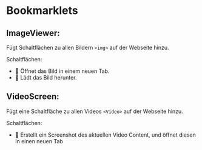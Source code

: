 # Bookmarklets

## ImageViewer:
Fügt Schaltflächen zu allen Bildern `<img>` auf der Webseite hinzu.

Schaltflächen:
- 🔎 Öffnet das Bild in einem neuen Tab.
- 💾 Lädt das Bild herunter.

## VideoScreen:
Fügt eine Schaltfläche zu allen Videos `<Video>` auf der Webseite hinzu.

Schaltflächen:
- 💾 Erstellt ein Screenshot des aktuellen Video Content, und öffnet diesen in einen neuen Tab 
